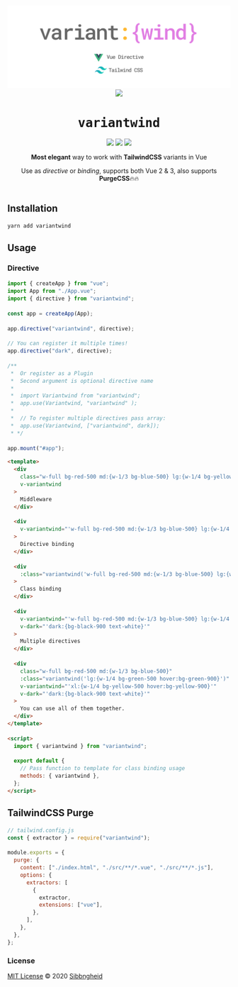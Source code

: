 <p align='center'>
<img src="./variantwind.svg">
<img src="https://raw.githubusercontent.com/sibbngheid/variantwind/master/carbon.svg">
</p>
<h1 align='center'>
<samp>variantwind</samp>
</h1>

<p align='center'>
<img src="https://badgen.net/npm/v/variantwind">
<img src="https://badgen.net/npm/dt/variantwind">
<img src="https://badgen.net/bundlephobia/minzip/variantwind">
</p>

<p align='center'>
<strong>Most elegant</strong> way to work with <strong>TailwindCSS</strong> variants in Vue
</p>

<p align='center'>
Use as <em>directive</em> or <em>binding</em>, supports both Vue 2 & 3, also supports <strong>PurgeCSS</strong>🔥🔥<br><br>
</p>

## Installation

```sh
yarn add variantwind
```

## Usage

### Directive

```js
import { createApp } from "vue";
import App from "./App.vue";
import { directive } from "variantwind";

const app = createApp(App);

app.directive("variantwind", directive);

// You can register it multiple times!
app.directive("dark", directive);

/**
 *  Or register as a Plugin
 *  Second argument is optional directive name
 *
 *  import Variantwind from "variantwind";
 *  app.use(Variantwind, "variantwind" );
 *
 *  // To register multiple directives pass array:
 *  app.use(Variantwind, ["variantwind", dark]);
 * */

app.mount("#app");
```

```html
<template>
  <div
    class="w-full bg-red-500 md:{w-1/3 bg-blue-500} lg:{w-1/4 bg-yellow-500 hover:bg-yellow-900}"
    v-variantwind
  >
    Middleware
  </div>

  <div
    v-variantwind="'w-full bg-red-500 md:{w-1/3 bg-blue-500} lg:{w-1/4 bg-yellow-500 hover:bg-yellow-900}'"
  >
    Directive binding
  </div>

  <div
    :class="variantwind('w-full bg-red-500 md:{w-1/3 bg-blue-500} lg:{w-1/4 bg-yellow-500 hover:bg-yellow-900}')"
  >
    Class binding
  </div>

  <div
    v-variantwind="'w-full bg-red-500 md:{w-1/3 bg-blue-500} lg:{w-1/4 bg-yellow-500 hover:bg-yellow-900}'"
    v-dark="'dark:{bg-black-900 text-white}'"
  >
    Multiple directives
  </div>

  <div
    class="w-full bg-red-500 md:{w-1/3 bg-blue-500}"
    :class="variantwind('lg:{w-1/4 bg-green-500 hover:bg-green-900}')"
    v-variantwind="'xl:{w-1/4 bg-yellow-500 hover:bg-yellow-900}'"
    v-dark="'dark:{bg-black-900 text-white}'"
  >
    You can use all of them together.
  </div>
</template>

<script>
  import { variantwind } from "variantwind";

  export default {
    // Pass function to template for class binding usage
    methods: { variantwind },
  };
</script>
```

## TailwindCSS Purge

```js
// tailwind.config.js
const { extractor } = require("variantwind");

module.exports = {
  purge: {
    content: ["./index.html", "./src/**/*.vue", "./src/**/*.js"],
    options: {
      extractors: [
        {
          extractor,
          extensions: ["vue"],
        },
      ],
    },
  },
};
```

### License

[MIT License](https://github.com/sibbngheid/variantwind/blob/master/LICENSE) © 2020 [Sibbngheid](https://github.com/sibbngheid)
